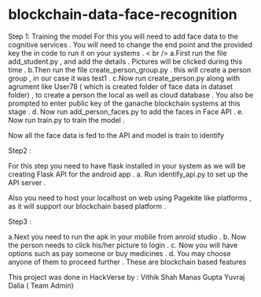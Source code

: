# blockchain-data-face-recognition

Step 1: Training the model 
For this you will need to add face data to the cognitive services . You will need to change the end point and the provided key the in code to run it on your systems . <  br />
a.First run the file add_student.py , and add the details . Pictures will be clicked during this time .
b.Then run the file create_person_group.py . this will create a person group , in our case it was test1 . 
c.Now run create_person.py along with agrument like User78 ( which is created folder of face data in dataset folder) , to create a person the local as well as cloud database . You also be prompted to enter public key of the ganache blockchain systems at this stage .
d. Now run add_person_faces.py to add the faces in Face API . 
e. Now run train.py to train the model .

Now all the face data is fed to the API and model is train to identify 

Step2 : 


For this step you need to have flask installed in your system as we will be creating Flask API for the android app .
a. Run identify_api.py to set up the API server . 

Also you need to host your localhost on web using Pagekite like platforms , as it will support our blockchain based platform . 


Step3 :

a.Next you need to run the apk in your mobile from anroid studio . 
b. Now the person needs to click his/her picture to login .
c. Now you will have options such as pay someone or buy medicines . 
d. You may choose anyone of them to proceed further . These are blockchain based features 


This project was done in HackVerse by :
Vithik Shah
Manas Gupta 
Yuvraj Dalia ( Team Admin)
